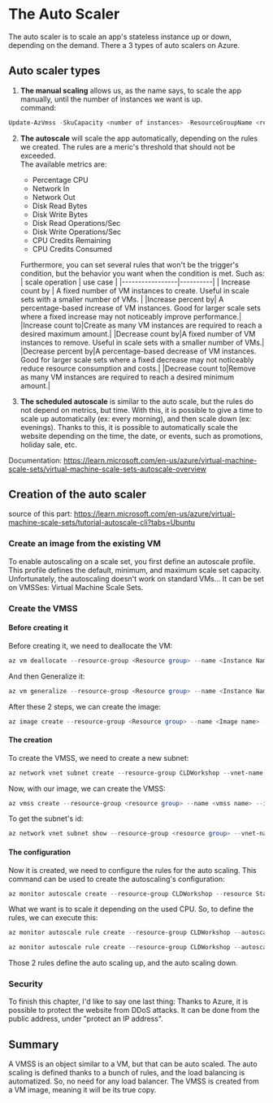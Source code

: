 # The Auto Scaler

The auto scaler is to scale an app's stateless instance up or down, depending on the demand.
There a 3 types of auto scalers on Azure.

## Auto scaler types

1. **The manual scaling** allows us, as the name says, to scale the app manually, until the number of instances we want is up.<br>
command:

```PowerShell
Update-AzVmss -SkuCapacity <number of instances> -ResourceGroupName <resource group name> -VMScaleSetName <scale set name> 
```

2. **The autoscale** will scale the app automatically, depending on the rules we created. The rules are a meric's threshold that should not be exceeded. <br>
The available metrics are:
    * Percentage CPU
    * Network In
    * Network Out
    * Disk Read Bytes
    * Disk Write Bytes
    * Disk Read Operations/Sec
    * Disk Write Operations/Sec
    * CPU Credits Remaining
    * CPU Credits Consumed<br>

    Furthermore, you can set several rules that won't be the trigger's condition, but the behavior you want when the condition is met.
    Such as: <br>
    | scale operation | use case |
    |-----------------|----------|
    | Increase count by | A fixed number of VM instances to create. Useful in scale sets with a smaller number of VMs. |
    |Increase percent by| A percentage-based increase of VM instances. Good for larger scale sets where a fixed increase may not noticeably improve performance.|
    |Increase count to|Create as many VM instances are required to reach a desired maximum amount.|
    |Decrease count by|A fixed number of VM instances to remove. Useful in scale sets with a smaller number of VMs.|
    |Decrease percent by|A percentage-based decrease of VM instances. Good for larger scale sets where a fixed decrease may not noticeably reduce resource consumption and costs.|
    |Decrease count to|Remove as many VM instances are required to reach a desired minimum amount.|

3. **The scheduled autoscale** is similar to the auto scale, but the rules do not depend on metrics, but time. With this, it is possible to give a time to scale up automatically (ex: every morning), and then scale down (ex: evenings). Thanks to this, it is possible to automatically scale the website depending on the time, the date, or events, such as promotions, holiday sale, etc.

Documentation: <https://learn.microsoft.com/en-us/azure/virtual-machine-scale-sets/virtual-machine-scale-sets-autoscale-overview>

## Creation of the auto scaler

source of this part: <https://learn.microsoft.com/en-us/azure/virtual-machine-scale-sets/tutorial-autoscale-cli?tabs=Ubuntu>

### Create an image from the existing VM

To enable autoscaling on a scale set, you first define an autoscale profile. This profile defines the default, minimum, and maximum scale set capacity.<br>
Unfortunately, the autoscaling doesn't work on standard VMs... It can be set on VMSSes: Virtual Machine Scale Sets.

### Create the VMSS

#### Before creating it

Before creating it, we need to deallocate the VM:

```PowerShell
az vm deallocate --resource-group <Resource group> --name <Instance Name>
```

And then Generalize it:

```PowerShell
az vm generalize --resource-group <Resource group> --name <Instance Name>
```

After these 2 steps, we can create the image:

```PowerShell
az image create --resource-group <Resource group> --name <Image name> --source <source name>
```

#### The creation

To create the VMSS, we need to create a new subnet:

```PowerShell
az network vnet subnet create --resource-group CLDWorkshop --vnet-name StatefulInstanceVNET --name VMSSsubnet --address-prefix 10.0.3.0/24
```

Now, with our image, we can create the VMSS:

```PowerShell
az vmss create --resource-group <resource group> --name <vmss name> --image <image name> --upgrade-policy-mode Automatic --admin-username azureuser --generate-ssh-keys --subnet <subnet id>
```

To get the subnet's id:

```PowerShell
az network vnet subnet show --resource-group <resource group> --vnet-name <virtual network name> --name <subnet name> --query id --output tsv
```

#### The configuration

Now it is created, we need to configure the rules for the auto scaling.
This command can be used to create the autoscaling's configuration:

```PowerShell
az monitor autoscale create --resource-group CLDWorkshop --resource StatelessInstanceVMSS --resource-type Microsoft.Compute/virtualMachineScaleSets --name autoscale --min-count 1 --max-count 4 --count 1
```

What we want is to scale it depending on the used CPU. So, to define the rules, we can execute this:

```PowerShell
az monitor autoscale rule create --resource-group CLDWorkshop --autoscale-name autoscale --scale out 1 --condition "Percentage CPU > 75 avg 5m"

az monitor autoscale rule create --resource-group CLDWorkshop --autoscale-name autoscale --scale in 1 --condition "Percentage CPU > 75 avg 5m"
```

Those 2 rules define the auto scaling up, and the auto scaling down.

### Security

To finish this chapter, I'd like to say one last thing: Thanks to Azure, it is possible to protect the website from DDoS attacks. It can be done from the public address, under "protect an IP address".

## Summary

A VMSS is an object similar to a VM, but that can be auto scaled. The auto scaling is defined thanks to a bunch of rules, and the load balancing is automatized. So, no need for any load balancer.
The VMSS is created from a VM image, meaning it will be its true copy.
